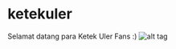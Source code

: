 # ketekuler
Selamat datang para Ketek Uler Fans :)
![alt tag](http://cebmb.info/wp-content/uploads/2015/03/Dua-Gol-Mata-Menangkan-Manchester-United-di-Anfield1.jpg)
